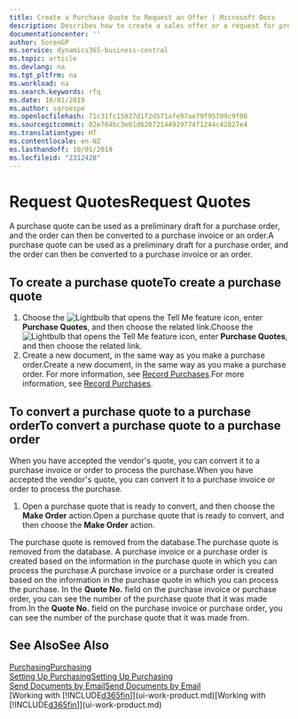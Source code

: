 ```yaml
---
title: Create a Purchase Quote to Request an Offer | Microsoft Docs
description: Describes how to create a sales offer or a request for proposal (RFQ) document to record your offer to a customer to sell products under certain terms.
documentationcenter: ''
author: SorenGP
ms.service: dynamics365-business-central
ms.topic: article
ms.devlang: na
ms.tgt_pltfrm: na
ms.workload: na
ms.search.keywords: rfq
ms.date: 10/01/2019
ms.author: sgroespe
ms.openlocfilehash: 71c31fc15027d1f2d571afe97ae79f95709c9f06
ms.sourcegitcommit: 02e704bc3e01d62072144919774f1244c42827e4
ms.translationtype: HT
ms.contentlocale: en-NZ
ms.lasthandoff: 10/01/2019
ms.locfileid: "2312428"
---
```

# <a name="request-quotes"></a><span data-ttu-id="d6f21-103">Request Quotes</span><span class="sxs-lookup"><span data-stu-id="d6f21-103">Request Quotes</span></span>
<span data-ttu-id="d6f21-104">A purchase quote can be used as a preliminary draft for a purchase order, and the order can then be converted to a purchase invoice or an order.</span><span class="sxs-lookup"><span data-stu-id="d6f21-104">A purchase quote can be used as a preliminary draft for a purchase order, and the order can then be converted to a purchase invoice or an order.</span></span>


## <a name="to-create-a-purchase-quote"></a><span data-ttu-id="d6f21-105">To create a purchase quote</span><span class="sxs-lookup"><span data-stu-id="d6f21-105">To create a purchase quote</span></span>
1. <span data-ttu-id="d6f21-106">Choose the ![Lightbulb that opens the Tell Me feature](media/ui-search/search_small.png "Tell me what you want to do") icon, enter **Purchase Quotes**, and then choose the related link.</span><span class="sxs-lookup"><span data-stu-id="d6f21-106">Choose the ![Lightbulb that opens the Tell Me feature](media/ui-search/search_small.png "Tell me what you want to do") icon, enter **Purchase Quotes**, and then choose the related link.</span></span>
2. <span data-ttu-id="d6f21-107">Create a new document, in the same way as you make a purchase order.</span><span class="sxs-lookup"><span data-stu-id="d6f21-107">Create a new document, in the same way as you make a purchase order.</span></span> <span data-ttu-id="d6f21-108">For more information, see [Record Purchases](purchasing-how-record-purchases.md).</span><span class="sxs-lookup"><span data-stu-id="d6f21-108">For more information, see [Record Purchases](purchasing-how-record-purchases.md).</span></span>

## <a name="to-convert-a-purchase-quote-to-a-purchase-order"></a><span data-ttu-id="d6f21-109">To convert a purchase quote to a purchase order</span><span class="sxs-lookup"><span data-stu-id="d6f21-109">To convert a purchase quote to a purchase order</span></span>
<span data-ttu-id="d6f21-110">When you have accepted the vendor's quote, you can convert it to a purchase invoice or order to process the purchase.</span><span class="sxs-lookup"><span data-stu-id="d6f21-110">When you have accepted the vendor's quote, you can convert it to a purchase invoice or order to process the purchase.</span></span>

1. <span data-ttu-id="d6f21-111">Open a purchase quote that is ready to convert, and then choose the **Make Order** action.</span><span class="sxs-lookup"><span data-stu-id="d6f21-111">Open a purchase quote that is ready to convert, and then choose the **Make Order** action.</span></span>

<span data-ttu-id="d6f21-112">The purchase quote is removed from the database.</span><span class="sxs-lookup"><span data-stu-id="d6f21-112">The purchase quote is removed from the database.</span></span> <span data-ttu-id="d6f21-113">A purchase invoice or a purchase order is created based on the information in the purchase quote in which you can process the purchase.</span><span class="sxs-lookup"><span data-stu-id="d6f21-113">A purchase invoice or a purchase order is created based on the information in the purchase quote in which you can process the purchase.</span></span> <span data-ttu-id="d6f21-114">In the **Quote No.** field on the purchase invoice or purchase order, you can see the number of the purchase quote that it was made from.</span><span class="sxs-lookup"><span data-stu-id="d6f21-114">In the **Quote No.** field on the purchase invoice or purchase order, you can see the number of the purchase quote that it was made from.</span></span>

## <a name="see-also"></a><span data-ttu-id="d6f21-115">See Also</span><span class="sxs-lookup"><span data-stu-id="d6f21-115">See Also</span></span>
[<span data-ttu-id="d6f21-116">Purchasing</span><span class="sxs-lookup"><span data-stu-id="d6f21-116">Purchasing</span></span>](purchasing-manage-purchasing.md)  
[<span data-ttu-id="d6f21-117">Setting Up Purchasing</span><span class="sxs-lookup"><span data-stu-id="d6f21-117">Setting Up Purchasing</span></span>](purchasing-setup-purchasing.md)  
[<span data-ttu-id="d6f21-118">Send Documents by Email</span><span class="sxs-lookup"><span data-stu-id="d6f21-118">Send Documents by Email</span></span>](ui-how-send-documents-email.md)  
<span data-ttu-id="d6f21-119">[Working with [!INCLUDE[d365fin](includes/d365fin_md.md)]](ui-work-product.md)</span><span class="sxs-lookup"><span data-stu-id="d6f21-119">[Working with [!INCLUDE[d365fin](includes/d365fin_md.md)]](ui-work-product.md)</span></span>
